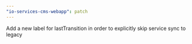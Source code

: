 ```yaml
---
"io-services-cms-webapp": patch
---
```


Add a new label for lastTransition in order to explicitly skip service sync to legacy
